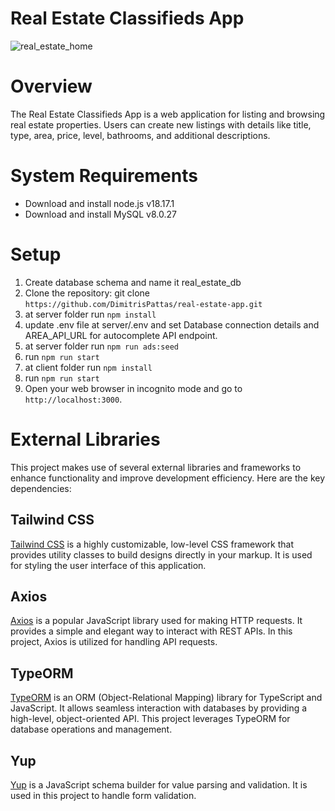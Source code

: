 # Real Estate Classifieds App

![real_estate_home](https://github.com/DimitrisPattas/real-estate-app/assets/142221795/ded759a1-36c5-465b-b8c0-dad04c387a54)


# Overview
The Real Estate Classifieds App is a web application for listing and browsing real estate properties. Users can create new listings with details like title, type, area, price, level, bathrooms, and additional descriptions.

# System Requirements
- Download and install node.js v18.17.1
- Download and install MySQL v8.0.27

# Setup
1. Create database schema and name it real_estate_db
2. Clone the repository: git clone `https://github.com/DimitrisPattas/real-estate-app.git`
3. at server folder run `npm install`
4. update .env file at server/.env and set Database connection details and AREA_API_URL for autocomplete API endpoint. 
5. at server folder run `npm run ads:seed`
6. run `npm run start`
7. at client folder run `npm install`
8. run `npm run start`
9. Open your web browser in incognito mode and go to `http://localhost:3000`.

# External Libraries

This project makes use of several external libraries and frameworks to enhance functionality and improve development efficiency. Here are the key dependencies:

## Tailwind CSS

[Tailwind CSS](https://tailwindcss.com/) is a highly customizable, low-level CSS framework that provides utility classes to build designs directly in your markup. It is used for styling the user interface of this application.

## Axios

[Axios](https://axios-http.com/) is a popular JavaScript library used for making HTTP requests. It provides a simple and elegant way to interact with REST APIs. In this project, Axios is utilized for handling API requests.

## TypeORM

[TypeORM](https://typeorm.io/) is an ORM (Object-Relational Mapping) library for TypeScript and JavaScript. It allows seamless interaction with databases by providing a high-level, object-oriented API. This project leverages TypeORM for database operations and management.

## Yup

[Yup](https://github.com/jquense/yup) is a JavaScript schema builder for value parsing and validation. It is used in this project to handle form validation.


